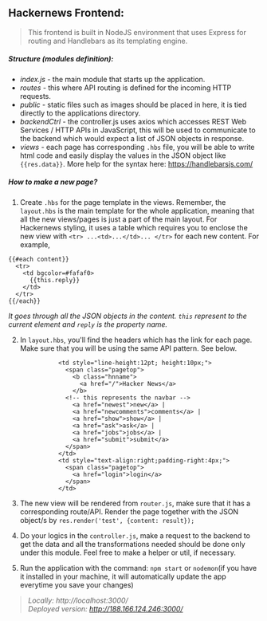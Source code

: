## Hackernews Frontend:
> This frontend is built in NodeJS environment that uses Express for routing and Handlebars as its templating engine.

##### Structure (modules definition):
- _index.js_ - the main module  that starts up the application. 
- _routes_ - this where API routing is defined for the incoming HTTP requests. 
- _public_ - static files such as images should be placed in here, it is tied directly to the applications directory. 
- _backendCtrl_ - the controller.js uses axios which accesses REST Web Services / HTTP APIs in JavaScript, this will be used to communicate to the backend which would expect a list of JSON objects in response. 
- _views_ - each page has corresponding `.hbs` file, you will be able to write html code and easily display the values in the JSON object like `{{res.data}}`. More help for the syntax here: https://handlebarsjs.com/

##### How to make a new page?
1. Create `.hbs` for the page template in the views. Remember, the `layout.hbs` is the main template for the whole application, meaning that all the new views/pages is just a part of the main layout. For Hackernews styling, it uses a table which requires you to enclose the new view with `<tr> ...<td>...</td>... </tr>` for each new content. For example,
```
{{#each content}}
  <tr>
    <td bgcolor=#fafaf0>
      {{this.reply}}
    </td>
  </tr>
{{/each}}
```
_It goes through all the JSON objects in the content. `this` represent to the current element and `reply` is the property name._

2. In `layout.hbs`, you'll find the headers which has the link for each page. Make sure that you will be using the same API pattern. See below.
```
              <td style="line-height:12pt; height:10px;">
                <span class="pagetop">
                  <b class="hnname">
                    <a href="/">Hacker News</a>
                  </b>
                <!-- this represents the navbar -->
                  <a href="newest">new</a> |
                  <a href="newcomments">comments</a> |
                  <a href="show">show</a> |
                  <a href="ask">ask</a> |
                  <a href="jobs">jobs</a> |
                  <a href="submit">submit</a>
                </span>
              </td>
              <td style="text-align:right;padding-right:4px;">
                <span class="pagetop">
                  <a href="login">login</a>
                </span>
              </td>
```

3. The new view will be rendered from `router.js`, make sure that it has a corresponding route/API. Render the page together with the JSON object/s by `res.render('test', {content: result});`

4. Do your logics in the `controller.js`, make a request to the backend to get the data and all the transformations needed should be done only under this module. Feel free to make a helper or util, if necessary.

5. Run the application with the command: `npm start` or `nodemon`(if you have it installed in your machine, it will automatically update the app everytime you save your changes)

> _Locally: http://localhost:3000/_ <br>
_Deployed version: http://188.166.124.246:3000/_
